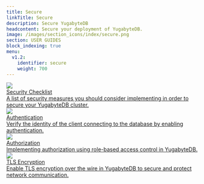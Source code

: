 ```yaml
---
title: Secure
linkTitle: Secure
description: Secure YugabyteDB
headcontent: Secure your deployment of YugabyteDB.
image: /images/section_icons/index/secure.png
section: USER GUIDES
block_indexing: true
menu:
  v1.2:
    identifier: secure
    weight: 700
---
```


<div class="row">
  <div class="col-12 col-md-6 col-lg-12 col-xl-6">
    <a class="section-link icon-offset" href="security-checklist/">
      <div class="head">
        <img class="icon" src="/images/section_icons/secure/checklist.png" aria-hidden="true" />
        <div class="title">Security Checklist</div>
      </div>
      <div class="body">
          A list of security measures you should consider implementing in order to secure your
          YugabyteDB cluster.
      </div>
    </a>
  </div>
  <div class="col-12 col-md-6 col-lg-12 col-xl-6">
    <a class="section-link icon-offset" href="authentication/">
      <div class="head">
        <img class="icon" src="/images/section_icons/secure/authentication.png" aria-hidden="true" />
        <div class="title">Authentication</div>
      </div>
      <div class="body">
          Verify the identity of the client connecting to the database by enabling authentication.
      </div>
    </a>
  </div>
  <div class="col-12 col-md-6 col-lg-12 col-xl-6">
    <a class="section-link icon-offset" href="authorization/">
      <div class="head">
        <img class="icon" src="/images/section_icons/secure/authorization.png" aria-hidden="true" />
        <div class="title">Authorization</div>
      </div>
      <div class="body">
          Implementing authorization using role-based access control in YugabyteDB.
      </div>
    </a>
  </div>
  <div class="col-12 col-md-6 col-lg-12 col-xl-6">
    <a class="section-link icon-offset" href="tls-encryption/">
      <div class="head">
        <img class="icon" src="/images/section_icons/secure/tls-encryption.png" aria-hidden="true" />
        <div class="title">TLS Encryption</div>
      </div>
      <div class="body">
          Enable TLS encryption over the wire in YugabyteDB to secure and protect network communication.
      </div>
    </a>
  </div>
</div>
